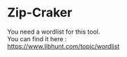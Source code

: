 # Zip-Craker
You need a wordlist for this tool.<br>
You can find it here :
  <br>https://www.libhunt.com/topic/wordlist
